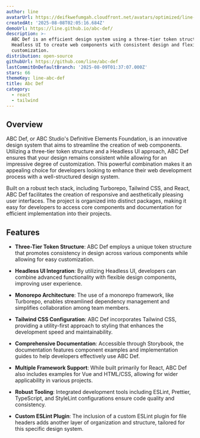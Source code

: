 ```yaml
---
author: line
avatarUrl: https://deifkwefumgah.cloudfront.net/avatars/optimized/line-abc-def-avatar-128.webp
createdAt: '2025-08-08T02:05:16.684Z'
demoUrl: https://line.github.io/abc-def/
description: >-
  ABC Def is an efficient design system using a three-tier token structure and
  Headless UI to create web components with consistent design and flexible
  customization.
distribution: open-source
githubUrl: https://github.com/line/abc-def
lastCommitOnDefaultBranch: '2025-08-09T01:37:07.000Z'
stars: 66
themeKey: line-abc-def
title: Abc Def
category:
  - react
  - tailwind
---
```

## Overview

ABC Def, or ABC Studio's Definitive Elements Foundation, is an innovative design system that aims to streamline the creation of web components. Utilizing a three-tier token structure and a Headless UI approach, ABC Def ensures that your design remains consistent while allowing for an impressive degree of customization. This powerful combination makes it an appealing choice for developers looking to enhance their web development process with a well-structured design system.

Built on a robust tech stack, including Turborepo, Tailwind CSS, and React, ABC Def facilitates the creation of responsive and aesthetically pleasing user interfaces. The project is organized into distinct packages, making it easy for developers to access core components and documentation for efficient implementation into their projects.

## Features

- **Three-Tier Token Structure**: ABC Def employs a unique token structure that promotes consistency in design across various components while allowing for easy customization.

- **Headless UI Integration**: By utilizing Headless UI, developers can combine advanced functionality with flexible design components, improving user experience.

- **Monorepo Architecture**: The use of a monorepo framework, like Turborepo, enables streamlined dependency management and simplifies collaboration among team members.

- **Tailwind CSS Configuration**: ABC Def incorporates Tailwind CSS, providing a utility-first approach to styling that enhances the development speed and maintainability.

- **Comprehensive Documentation**: Accessible through Storybook, the documentation features component examples and implementation guides to help developers effectively use ABC Def.

- **Multiple Framework Support**: While built primarily for React, ABC Def also includes examples for Vue and HTML/CSS, allowing for wider applicability in various projects.

- **Robust Tooling**: Integrated development tools including ESLint, Prettier, TypeScript, and StyleLint configurations ensure code quality and consistency.

- **Custom ESLint Plugin**: The inclusion of a custom ESLint plugin for file headers adds another layer of organization and structure, tailored for this specific design system.